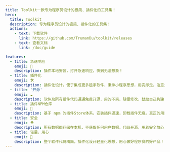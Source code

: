 ```yaml
---
title: Toolkit一款专为程序员设计的极简、插件化的工具集！
hero:
  title: Toolkit
  description: 专为程序员设计的极简、插件化的工具集！
  actions:
    - text: 下载软件
      link: https://github.com/TrumanDu/toolkit/releases
    - text: 查看文档
      link: /doc/guide

features:
  - title: 急速响应
    emoji: 🚀
    description: 插件本地安装，打开急速响应，快到无法想象！
  - title: 插件化
    emoji: 🛠️
    description: 插件化设计，便于集成更多趁手软件，秉承小程序思想，用完即走，注意力专注。
  - title: '开源'
    emoji: ☁️
    description: 软件及所有插件代码通通免费开源，用的不爽，随便修改，鼓励自己构建自己的工具集，一切为了你的专有设计。
  - title: 插件NPM仓库
    emoji: 🎁
    description: 基于 npm 的插件Store体系，安装插件迅速，卸载插件无痕。真正的用完即走！
  - title: 安全
    emoji: ⛑️
    description: 所有数据都存储在本机，不获取任何用户数据，代码开源，用着安全放心！
  - title: 轻量，用心
    emoji: 💖
    description: 整个软件代码精简，插件化设计轻量化思想，用心做好程序员的好产品！
---
```


<code src="../src/Home.jsx" inline></code>
